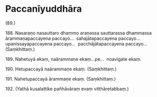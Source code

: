 

# Paccanīyuddhāra





(89.)

188\. Nasaraṇo nasauttaro dhammo araṇassa sauttarassa dhammassa ārammaṇapaccayena paccayo…  sahajātapaccayena paccayo…  upanissayapaccayena paccayo…  pacchājātapaccayena paccayo…  (Saṃkhittaṃ.)

189\. Nahetuyā ekaṃ, naārammaṇe ekaṃ…pe…  noavigate ekaṃ.

190\. Hetupaccayā naārammaṇe ekaṃ. (Saṃkhittaṃ.)

191\. Nahetupaccayā ārammaṇe ekaṃ. (Saṃkhittaṃ.)

192\. (Yathā kusalattike pañhāvāraṃ evaṃ vitthāretabbaṃ.)



